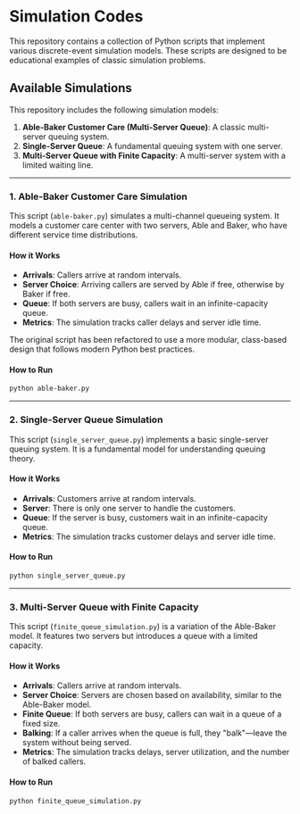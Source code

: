# Simulation Codes

This repository contains a collection of Python scripts that implement various discrete-event simulation models. These scripts are designed to be educational examples of classic simulation problems.

## Available Simulations

This repository includes the following simulation models:

1.  **Able-Baker Customer Care (Multi-Server Queue)**: A classic multi-server queuing system.
2.  **Single-Server Queue**: A fundamental queuing system with one server.
3.  **Multi-Server Queue with Finite Capacity**: A multi-server system with a limited waiting line.

---

### 1. Able-Baker Customer Care Simulation

This script (`able-baker.py`) simulates a multi-channel queueing system. It models a customer care center with two servers, Able and Baker, who have different service time distributions.

#### How it Works

- **Arrivals**: Callers arrive at random intervals.
- **Server Choice**: Arriving callers are served by Able if free, otherwise by Baker if free.
- **Queue**: If both servers are busy, callers wait in an infinite-capacity queue.
- **Metrics**: The simulation tracks caller delays and server idle time.

The original script has been refactored to use a more modular, class-based design that follows modern Python best practices.

#### How to Run

```bash
python able-baker.py
```

---

### 2. Single-Server Queue Simulation

This script (`single_server_queue.py`) implements a basic single-server queuing system. It is a fundamental model for understanding queuing theory.

#### How it Works

- **Arrivals**: Customers arrive at random intervals.
- **Server**: There is only one server to handle the customers.
- **Queue**: If the server is busy, customers wait in an infinite-capacity queue.
- **Metrics**: The simulation tracks customer delays and server idle time.

#### How to Run

```bash
python single_server_queue.py
```

---

### 3. Multi-Server Queue with Finite Capacity

This script (`finite_queue_simulation.py`) is a variation of the Able-Baker model. It features two servers but introduces a queue with a limited capacity.

#### How it Works

- **Arrivals**: Callers arrive at random intervals.
- **Server Choice**: Servers are chosen based on availability, similar to the Able-Baker model.
- **Finite Queue**: If both servers are busy, callers can wait in a queue of a fixed size.
- **Balking**: If a caller arrives when the queue is full, they "balk"—leave the system without being served.
- **Metrics**: The simulation tracks delays, server utilization, and the number of balked callers.

#### How to Run

```bash
python finite_queue_simulation.py
```
